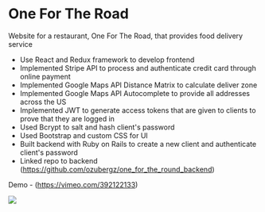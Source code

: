 # One For The Road

Website for a restaurant, One For The Road, that provides food delivery service

- Use React and Redux framework to develop frontend
- Implemented Stripe API to process and authenticate credit card through online payment
- Implemented Google Maps API Distance Matrix to calculate deliver zone
- Implemented Google Maps API Autocomplete to provide all addresses across the US
- Implemented JWT to generate access tokens that are given to clients to prove that they are logged in
- Used Bcrypt to salt and hash client's password
- Used Bootstrap and custom CSS for UI
- Built backend with Ruby on Rails to create a new client and authenticate client's password
- Linked repo to backend (https://github.com/ozubergz/one_for_the_round_backend)

Demo - (https://vimeo.com/392122133)

<img src="./oftr.gif">



